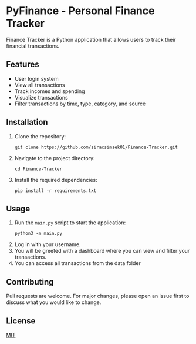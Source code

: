 # PyFinance - Personal Finance Tracker

Finance Tracker is a Python application that allows users to track their financial transactions.

## Features

- User login system
- View all transactions
- Track incomes and spending
- Visualize transactions 
- Filter transactions by time, type, category, and source

## Installation

1. Clone the repository:
    ```
    git clone https://github.com/siracsimsek01/Finance-Tracker.git
    ```
2. Navigate to the project directory:
    ```
    cd Finance-Tracker
    ```
3. Install the required dependencies:
    ```
    pip install -r requirements.txt
    ```

## Usage

1. Run the `main.py` script to start the application:
    ```
    python3 -m main.py
    ```
2. Log in with your username.
3. You will be greeted with a dashboard where you can view and filter your transactions.
4. You can access all transactions from the data folder

## Contributing

Pull requests are welcome. For major changes, please open an issue first to discuss what you would like to change.

## License

[MIT](https://choosealicense.com/licenses/mit/)